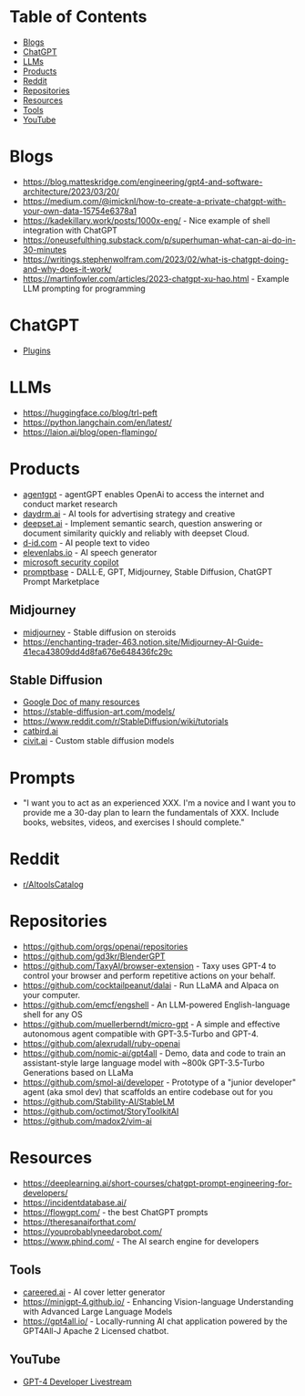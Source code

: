 # Table of Contents
- [Blogs](#blogs)
- [ChatGPT](#chatgpt)
- [LLMs](#llms)
- [Products](#products)
- [Reddit](#reddit)
- [Repositories](#repositories)
- [Resources](#resources)
- [Tools](#tools)
- [YouTube](#youtube)

# Blogs
- https://blog.matteskridge.com/engineering/gpt4-and-software-architecture/2023/03/20/
- https://medium.com/@imicknl/how-to-create-a-private-chatgpt-with-your-own-data-15754e6378a1
- https://kadekillary.work/posts/1000x-eng/ - Nice example of shell integration with ChatGPT
- https://oneusefulthing.substack.com/p/superhuman-what-can-ai-do-in-30-minutes
- https://writings.stephenwolfram.com/2023/02/what-is-chatgpt-doing-and-why-does-it-work/
- https://martinfowler.com/articles/2023-chatgpt-xu-hao.html - Example LLM prompting for programming

# ChatGPT
- [Plugins](https://openai.com/blog/chatgpt-plugins)

# LLMs
- https://huggingface.co/blog/trl-peft
- https://python.langchain.com/en/latest/
- https://laion.ai/blog/open-flamingo/

# Products
- [agentgpt](https://agentgpt.reworkd.ai) - agentGPT enables OpenAi to access the internet and conduct market research
- [daydrm.ai](https://www.daydrm.ai) - AI tools for advertising strategy and creative
- [deepset.ai](https://www.deepset.ai/) - Implement semantic search, question answering or document similarity quickly and reliably with deepset Cloud.
- [d-id.com](https://www.d-id.com/) - AI people text to video
- [elevenlabs.io](https://beta.elevenlabs.io/) - AI speech generator
- [microsoft security copilot](https://www.microsoft.com/en-us/security/business/ai-machine-learning/microsoft-security-copilot)
- [promptbase](https://promptbase.com/chatgpt) - DALL·E, GPT, Midjourney, Stable Diffusion, ChatGPT Prompt Marketplace

## Midjourney
- [midjourney](https://www.midjourney.com/) - Stable diffusion on steroids
- https://enchanting-trader-463.notion.site/Midjourney-AI-Guide-41eca43809dd4d8fa676e648436fc29c

## Stable Diffusion
- [Google Doc of many resources](https://docs.google.com/document/d/1N57oAF7j9SuHcy5zg2VZWhttLwR_uEldeMr-VKzlVIQ/edit)
- https://stable-diffusion-art.com/models/
- https://www.reddit.com/r/StableDiffusion/wiki/tutorials
- [catbird.ai](https://www.catbird.ai/)
- [civit.ai](https://civitai.com/) - Custom stable diffusion models

# Prompts

- "I want you to act as an experienced XXX. I'm a novice and I want you to provide me a 30-day plan to learn the fundamentals of XXX. Include books, websites, videos, and exercises I should complete."

# Reddit
- [r/AItoolsCatalog](https://www.reddit.com/r/AItoolsCatalog/)

# Repositories
- https://github.com/orgs/openai/repositories
- https://github.com/gd3kr/BlenderGPT
- https://github.com/TaxyAI/browser-extension - Taxy uses GPT-4 to control your browser and perform repetitive actions on your behalf.
- https://github.com/cocktailpeanut/dalai - Run LLaMA and Alpaca on your computer.
- https://github.com/emcf/engshell - An LLM-powered English-language shell for any OS
- https://github.com/muellerberndt/micro-gpt - A simple and effective autonomous agent compatible with GPT-3.5-Turbo and GPT-4.
- https://github.com/alexrudall/ruby-openai
- https://github.com/nomic-ai/gpt4all - Demo, data and code to train an assistant-style large language model with ~800k GPT-3.5-Turbo Generations based on LLaMa
- https://github.com/smol-ai/developer - Prototype of a "junior developer" agent (aka smol dev) that scaffolds an entire codebase out for you
- https://github.com/Stability-AI/StableLM
- https://github.com/octimot/StoryToolkitAI
- https://github.com/madox2/vim-ai

# Resources
- https://deeplearning.ai/short-courses/chatgpt-prompt-engineering-for-developers/
- https://incidentdatabase.ai/
- https://flowgpt.com/ - the best ChatGPT prompts
- https://theresanaiforthat.com/
- https://youprobablyneedarobot.com/
- https://www.phind.com/ - The AI search engine for developers

## Tools
- [careered.ai](https://www.careered.ai/) - AI cover letter generator
- https://minigpt-4.github.io/ - Enhancing Vision-language Understanding with Advanced Large Language Models
- https://gpt4all.io/ - Locally-running AI chat application powered by the GPT4All-J Apache 2 Licensed chatbot.

## YouTube
- [GPT-4 Developer Livestream](https://www.youtube.com/watch?v=outcGtbnMuQ)
